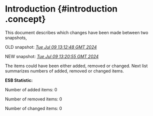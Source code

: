 # Introduction {#introduction .concept}

This document describes which changes have been made between two snapshots,

OLD snapshot: *[Tue Jul 09 13:12:48 GMT 2024](../../1720530768397/html/index.md)*

NEW snapshot: *[Tue Jul 09 13:20:55 GMT 2024](../../1720531255392/html/index.md)*

The items could have been either added, removed or changed. Next list summarizes numbers of added, removed or changed items.

**ESB Statistic:**

Number of added items: 0

Number of removed items: 0

Number of changed items: 0

